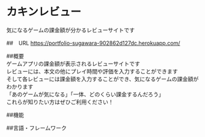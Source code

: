 # カキンレビュー
気になるゲームの課金額が分かるレビューサイトです  
  
##　URL
https://portfolio-sugawara-902862d127dc.herokuapp.com/  
  
##概要  
ゲームアプリの課金額が表示されるレビューサイトです<br>
レビューには、本文の他にプレイ時間や評価を入力することができます<br>
そして各レビューには課金額を入力することができ、気になるゲームの課金額がわかります<br>
「あのゲームが気になる」「一体、どのくらい課金するんだろう」<br>
これらが知りたい方はぜひご利用ください！
  
##機能  
  
##言語・フレームワーク  
